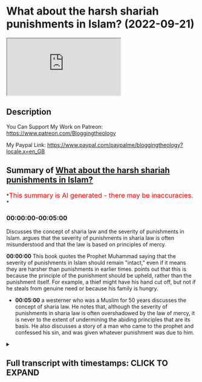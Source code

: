 # What about the harsh shariah punishments in Islam? (2022-09-21)

<iframe loading='lazy' allow='autoplay' src='https://www.youtube.com/embed/cKdJ0etaI2g'></iframe>

## Description

You Can Support My Work on Patreon:
<https://www.patreon.com/Bloggingtheology>

My Paypal Link:
<https://www.paypal.com/paypalme/bloggingtheology?locale.x=en_GB>

## Summary of [What about the harsh shariah punishments in Islam?](https://www.youtube.com/watch?v=cKdJ0etaI2g)

\*<span style="color:red; font-size:125%">This summary is AI generated - there may be inaccuracies</span>. \*

### <a onclick="modifyYTiframeseektime('0')">00:00:00-00:05:00</a>

Discusses the concept of sharia law and the severity of punishments in Islam.  argues that the severity of punishments in sharia law is often misunderstood and that the law is based on principles of mercy.

**<a onclick="modifyYTiframeseektime('0')">00:00:00</a>** This book quotes the Prophet Muhammad saying that the severity of punishments in Islam should remain "intact," even if it means they are harsher than punishments in earlier times. points out that this is because the principle of the punishment should be upheld, rather than the punishment itself. For example, a thief might have his hand cut off, but not if he steals from genuine need or because his family is hungry.

*   **<a onclick="modifyYTiframeseektime('300')">00:05:00</a>**  a westerner who was a Muslim for 50 years discusses the concept of sharia law. He notes that, although the severity of punishments in sharia law is often overshadowed by the law of mercy, it is never to the extent of undermining the abiding principles that are its basis. He also discusses a story of a man who came to the prophet and confessed his sin, and was given whatever punishment was due to him.

<details><summary><h2>Full transcript with timestamps: CLICK TO EXPAND</h2></summary>

<a onclick="modifyYTiframeseektime('3')">0:00:03</a> people in the west are often horrified\ <a onclick="modifyYTiframeseektime('5')">0:00:05</a> by the idea of sharia law\ <a onclick="modifyYTiframeseektime('8')">0:00:08</a> particularly the harsh punishments that\ <a onclick="modifyYTiframeseektime('11')">0:00:11</a> are mandated for certain offences\ <a onclick="modifyYTiframeseektime('14')">0:00:14</a> and i think there's often a\ <a onclick="modifyYTiframeseektime('15')">0:00:15</a> misunderstanding uh in the west about\ <a onclick="modifyYTiframeseektime('17')">0:00:17</a> these punishments and to explain why i\ <a onclick="modifyYTiframeseektime('20')">0:00:20</a> just want to share a few words from uh\ <a onclick="modifyYTiframeseektime('22')">0:00:22</a> this book by guy eaton a celebrated\ <a onclick="modifyYTiframeseektime('25')">0:00:25</a> english muslim uh convert and writer\ <a onclick="modifyYTiframeseektime('29')">0:00:29</a> and diplomat the book's called islam and\ <a onclick="modifyYTiframeseektime('31')">0:00:31</a> the destiny of man and he briefly\ <a onclick="modifyYTiframeseektime('34')">0:00:34</a> addresses this misunderstanding in ways\ <a onclick="modifyYTiframeseektime('36')">0:00:36</a> that are quite helpful i think and on\ <a onclick="modifyYTiframeseektime('39')">0:00:39</a> page 185\ <a onclick="modifyYTiframeseektime('41')">0:00:41</a> he writes as follows\ <a onclick="modifyYTiframeseektime('44')">0:00:44</a> the harsh punishments imposed under\ <a onclick="modifyYTiframeseektime('47')">0:00:47</a> islamic law\ <a onclick="modifyYTiframeseektime('49')">0:00:49</a> though less harsh than those prevailing\ <a onclick="modifyYTiframeseektime('51')">0:00:51</a> in europe until comparatively recently\ <a onclick="modifyYTiframeseektime('54')">0:00:54</a> are the expression of principles which\ <a onclick="modifyYTiframeseektime('57')">0:00:57</a> cannot be changed to suit our\ <a onclick="modifyYTiframeseektime('59')">0:00:59</a> convenience\ <a onclick="modifyYTiframeseektime('61')">0:01:01</a> what matters however is not that the\ <a onclick="modifyYTiframeseektime('64')">0:01:04</a> punishment should be inflicted whenever\ <a onclick="modifyYTiframeseektime('66')">0:01:06</a> appropriate but the principle should\ <a onclick="modifyYTiframeseektime('69')">0:01:09</a> remain\ <a onclick="modifyYTiframeseektime('70')">0:01:10</a> intact the prophet told his people quote\ <a onclick="modifyYTiframeseektime('74')">0:01:14</a> to avert penalties by doubts\ <a onclick="modifyYTiframeseektime('78')">0:01:18</a> and any strategy which averts the\ <a onclick="modifyYTiframeseektime('81')">0:01:21</a> penalty without impugning the law is\ <a onclick="modifyYTiframeseektime('84')">0:01:24</a> legitimate\ <a onclick="modifyYTiframeseektime('86')">0:01:26</a> the tale is told of a lawyer in haroon's\ <a onclick="modifyYTiframeseektime('89')">0:01:29</a> time who rose to wealth and eminence\ <a onclick="modifyYTiframeseektime('92')">0:01:32</a> after devising a subtle legal argument\ <a onclick="modifyYTiframeseektime('96')">0:01:36</a> which saved the caliph from having to\ <a onclick="modifyYTiframeseektime('98')">0:01:38</a> charge his own son with adultery\ <a onclick="modifyYTiframeseektime('102')">0:01:42</a> the westerner might say that this\ <a onclick="modifyYTiframeseektime('104')">0:01:44</a> cunning lawyer earned himself a fortune\ <a onclick="modifyYTiframeseektime('107')">0:01:47</a> by twisting the law to suit his master\ <a onclick="modifyYTiframeseektime('111')">0:01:51</a> the muslim on the other hand approves\ <a onclick="modifyYTiframeseektime('114')">0:01:54</a> his conduct in that he found a way for\ <a onclick="modifyYTiframeseektime('117')">0:01:57</a> the caliph to show mercy\ <a onclick="modifyYTiframeseektime('120')">0:02:00</a> without offending against the majesty of\ <a onclick="modifyYTiframeseektime('122')">0:02:02</a> the law\ <a onclick="modifyYTiframeseektime('125')">0:02:05</a> the severity of the punishment for\ <a onclick="modifyYTiframeseektime('127')">0:02:07</a> adultery marks the gravity of this\ <a onclick="modifyYTiframeseektime('130')">0:02:10</a> offence against a society based on the\ <a onclick="modifyYTiframeseektime('134')">0:02:14</a> integrity of the family and its delicate\ <a onclick="modifyYTiframeseektime('137')">0:02:17</a> web of relationships\ <a onclick="modifyYTiframeseektime('140')">0:02:20</a> the existence of the penalty makes the\ <a onclick="modifyYTiframeseektime('142')">0:02:22</a> necessary point\ <a onclick="modifyYTiframeseektime('144')">0:02:24</a> but his application is made almost\ <a onclick="modifyYTiframeseektime('147')">0:02:27</a> impossible\ <a onclick="modifyYTiframeseektime('148')">0:02:28</a> except in cases of voluntary confession\ <a onclick="modifyYTiframeseektime('152')">0:02:32</a> by the proviso\ <a onclick="modifyYTiframeseektime('154')">0:02:34</a> that for\ <a onclick="modifyYTiframeseektime('155')">0:02:35</a> unimpeachable witnesses must have\ <a onclick="modifyYTiframeseektime('158')">0:02:38</a> observed the act in detail\ <a onclick="modifyYTiframeseektime('160')">0:02:40</a> and must submit to being flogged for\ <a onclick="modifyYTiframeseektime('163')">0:02:43</a> perjury if the case is still not proved\ <a onclick="modifyYTiframeseektime('168')">0:02:48</a> flogging is specified as the penalty for\ <a onclick="modifyYTiframeseektime('171')">0:02:51</a> a number of offenses but the law does\ <a onclick="modifyYTiframeseektime('174')">0:02:54</a> not specify what instrument is to be\ <a onclick="modifyYTiframeseektime('177')">0:02:57</a> used and in the early days of islam it\ <a onclick="modifyYTiframeseektime('180')">0:03:00</a> was often nothing more damaging than a\ <a onclick="modifyYTiframeseektime('183')">0:03:03</a> light sandal or the hem of a garment\ <a onclick="modifyYTiframeseektime('187')">0:03:07</a> this was still technically a flogging\ <a onclick="modifyYTiframeseektime('190')">0:03:10</a> the point was made and the law was\ <a onclick="modifyYTiframeseektime('193')">0:03:13</a> upheld\ <a onclick="modifyYTiframeseektime('195')">0:03:15</a> a thief may have his hand cut off\ <a onclick="modifyYTiframeseektime('198')">0:03:18</a> but not if he stole from genuine need or\ <a onclick="modifyYTiframeseektime('202')">0:03:22</a> because his family was hungry\ <a onclick="modifyYTiframeseektime('204')">0:03:24</a> or if he stole the property of the state\ <a onclick="modifyYTiframeseektime('208')">0:03:28</a> it's a little footnote here in guyan's\ <a onclick="modifyYTiframeseektime('210')">0:03:30</a> book and he writes unlike contemporary\ <a onclick="modifyYTiframeseektime('213')">0:03:33</a> advocates of nationalization the muslim\ <a onclick="modifyYTiframeseektime('216')">0:03:36</a> jurists of ancient times maintained with\ <a onclick="modifyYTiframeseektime('219')">0:03:39</a> perfect logic\ <a onclick="modifyYTiframeseektime('220')">0:03:40</a> that the pub that public property is\ <a onclick="modifyYTiframeseektime('223')">0:03:43</a> indeed public and therefore quite\ <a onclick="modifyYTiframeseektime('226')">0:03:46</a> different to private property\ <a onclick="modifyYTiframeseektime('228')">0:03:48</a> each citizen is part owner or whatever\ <a onclick="modifyYTiframeseektime('232')">0:03:52</a> belongs to the state and a man cannot\ <a onclick="modifyYTiframeseektime('234')">0:03:54</a> steal from himself\ <a onclick="modifyYTiframeseektime('238')">0:03:58</a> perjury even in a civil case is an\ <a onclick="modifyYTiframeseektime('241')">0:04:01</a> offense of the utmost gravity since it\ <a onclick="modifyYTiframeseektime('244')">0:04:04</a> is an offence against the law itself\ <a onclick="modifyYTiframeseektime('248')">0:04:08</a> and forensic skill\ <a onclick="modifyYTiframeseektime('250')">0:04:10</a> employed in an unjust cause is condemned\ <a onclick="modifyYTiframeseektime('256')">0:04:16</a> you bring disputes to me said the\ <a onclick="modifyYTiframeseektime('258')">0:04:18</a> prophet but it may be that some of you\ <a onclick="modifyYTiframeseektime('261')">0:04:21</a> are better able to put their case than\ <a onclick="modifyYTiframeseektime('264')">0:04:24</a> others\ <a onclick="modifyYTiframeseektime('265')">0:04:25</a> i have to decide on the evidence before\ <a onclick="modifyYTiframeseektime('268')">0:04:28</a> me\ <a onclick="modifyYTiframeseektime('269')">0:04:29</a> if i happen to expropriate the right of\ <a onclick="modifyYTiframeseektime('272')">0:04:32</a> anyone in favor of his brother\ <a onclick="modifyYTiframeseektime('275')">0:04:35</a> let not the latter take it for in that\ <a onclick="modifyYTiframeseektime('278')">0:04:38</a> case i have given him a piece of\ <a onclick="modifyYTiframeseektime('281')">0:04:41</a> hellfire\ <a onclick="modifyYTiframeseektime('282')">0:04:42</a> end quote\ <a onclick="modifyYTiframeseektime('285')">0:04:45</a> the position of a judge like that of a\ <a onclick="modifyYTiframeseektime('288')">0:04:48</a> ruler is unenviable\ <a onclick="modifyYTiframeseektime('291')">0:04:51</a> we are told by the chroniclers about a\ <a onclick="modifyYTiframeseektime('293')">0:04:53</a> certain pietist in abbasid times who\ <a onclick="modifyYTiframeseektime('297')">0:04:57</a> stormed into the caliph's uh audience\ <a onclick="modifyYTiframeseektime('300')">0:05:00</a> chamber and denounced him to his face\ <a onclick="modifyYTiframeseektime('303')">0:05:03</a> for tyranny and injustice\ <a onclick="modifyYTiframeseektime('306')">0:05:06</a> the best jihad the prophet once said is\ <a onclick="modifyYTiframeseektime('309')">0:05:09</a> a true word in the presence of a tyrant\ <a onclick="modifyYTiframeseektime('313')">0:05:13</a> the man had gone by the time the caliph\ <a onclick="modifyYTiframeseektime('316')">0:05:16</a> could devise a punishment sufficiently\ <a onclick="modifyYTiframeseektime('319')">0:05:19</a> cruel to meet his case\ <a onclick="modifyYTiframeseektime('322')">0:05:22</a> this was that he should be appointed a\ <a onclick="modifyYTiframeseektime('325')">0:05:25</a> judge\ <a onclick="modifyYTiframeseektime('326')">0:05:26</a> and an edict issue to the effect that no\ <a onclick="modifyYTiframeseektime('329')">0:05:29</a> judgment of his should be overruled by\ <a onclick="modifyYTiframeseektime('333')">0:05:33</a> any court of appeal\ <a onclick="modifyYTiframeseektime('336')">0:05:36</a> soldiers were sent to bring him back for\ <a onclick="modifyYTiframeseektime('338')">0:05:38</a> condemnation but he was never found\ <a onclick="modifyYTiframeseektime('343')">0:05:43</a> in islam the rigor of sharia law is\ <a onclick="modifyYTiframeseektime('346')">0:05:46</a> always overshadowed by the law of mercy\ <a onclick="modifyYTiframeseektime('351')">0:05:51</a> but never to the extent of undermining\ <a onclick="modifyYTiframeseektime('354')">0:05:54</a> the abiding principles which are its\ <a onclick="modifyYTiframeseektime('357')">0:05:57</a> basis\ <a onclick="modifyYTiframeseektime('359')">0:05:59</a> a certain man in medina came to the\ <a onclick="modifyYTiframeseektime('361')">0:06:01</a> prophet to confess as sin\ <a onclick="modifyYTiframeseektime('363')">0:06:03</a> and received whatever punishment was due\ <a onclick="modifyYTiframeseektime('366')">0:06:06</a> to him\ <a onclick="modifyYTiframeseektime('367')">0:06:07</a> for it was according to a hadith\ <a onclick="modifyYTiframeseektime('370')">0:06:10</a> better to blush in this world than in\ <a onclick="modifyYTiframeseektime('373')">0:06:13</a> the hereafter\ <a onclick="modifyYTiframeseektime('375')">0:06:15</a> he was asked if he could free a slave\ <a onclick="modifyYTiframeseektime('378')">0:06:18</a> but he could not he was asked if he\ <a onclick="modifyYTiframeseektime('381')">0:06:21</a> could fast two months\ <a onclick="modifyYTiframeseektime('383')">0:06:23</a> but he replied that he could not\ <a onclick="modifyYTiframeseektime('386')">0:06:26</a> finally he was asked if he would provide\ <a onclick="modifyYTiframeseektime('388')">0:06:28</a> food for the poor\ <a onclick="modifyYTiframeseektime('391')">0:06:31</a> when he replied that he could not he was\ <a onclick="modifyYTiframeseektime('393')">0:06:33</a> told to wait while the prophet\ <a onclick="modifyYTiframeseektime('395')">0:06:35</a> considered the matter\ <a onclick="modifyYTiframeseektime('398')">0:06:38</a> at this point someone came in with a\ <a onclick="modifyYTiframeseektime('400')">0:06:40</a> large basket of dates as a gift for the\ <a onclick="modifyYTiframeseektime('404')">0:06:44</a> prophet\ <a onclick="modifyYTiframeseektime('405')">0:06:45</a> who then presented them to the waiting\ <a onclick="modifyYTiframeseektime('407')">0:06:47</a> man and instructed him to give them as\ <a onclick="modifyYTiframeseektime('410')">0:06:50</a> sadaka that is as a gift to the needy\ <a onclick="modifyYTiframeseektime('414')">0:06:54</a> am i to give them to someone poorer than\ <a onclick="modifyYTiframeseektime('417')">0:06:57</a> myself messenger of allah ask the man\ <a onclick="modifyYTiframeseektime('421')">0:07:01</a> i swear by allah there is no poorer\ <a onclick="modifyYTiframeseektime('424')">0:07:04</a> family the mine between the two lava\ <a onclick="modifyYTiframeseektime('426')">0:07:06</a> plains of medina\ <a onclick="modifyYTiframeseektime('429')">0:07:09</a> the prophet laughed\ <a onclick="modifyYTiframeseektime('430')">0:07:10</a> until it is said his eye teeth were\ <a onclick="modifyYTiframeseektime('433')">0:07:13</a> visible and told the sinner\ <a onclick="modifyYTiframeseektime('436')">0:07:16</a> then give them to your family to eat\ <a onclick="modifyYTiframeseektime('442')">0:07:22</a> and the quote there really so i think\ <a onclick="modifyYTiframeseektime('443')">0:07:23</a> that's a fascinating a much more\ <a onclick="modifyYTiframeseektime('445')">0:07:25</a> holistic and truer insight into the\ <a onclick="modifyYTiframeseektime('449')">0:07:29</a> nature of sharia law and the hadood\ <a onclick="modifyYTiframeseektime('450')">0:07:30</a> punishments in their true setting\ <a onclick="modifyYTiframeseektime('453')">0:07:33</a> where mercy tempers\ <a onclick="modifyYTiframeseektime('455')">0:07:35</a> the rigor the harshness of the\ <a onclick="modifyYTiframeseektime('457')">0:07:37</a> punishments and if you want to read more\ <a onclick="modifyYTiframeseektime('459')">0:07:39</a> about this subject in this chapter i do\ <a onclick="modifyYTiframeseektime('461')">0:07:41</a> recommend you\ <a onclick="modifyYTiframeseektime('463')">0:07:43</a> read islam and the destiny of man one of\ <a onclick="modifyYTiframeseektime('465')">0:07:45</a> the the greatest books i think in the\ <a onclick="modifyYTiframeseektime('467')">0:07:47</a> english language on the subject of islam\ <a onclick="modifyYTiframeseektime('470')">0:07:50</a> written by a westerner who was a muslim\ <a onclick="modifyYTiframeseektime('473')">0:07:53</a> for 50 years actually at the time of his\ <a onclick="modifyYTiframeseektime('476')">0:07:56</a> death\ <a onclick="modifyYTiframeseektime('477')">0:07:57</a> several years ago\ <a onclick="modifyYTiframeseektime('478')">0:07:58</a> until next time

</details>
